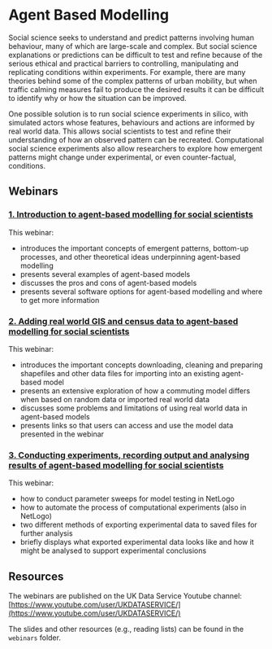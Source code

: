 # Agent Based Modelling

Social science seeks to understand and predict patterns involving human behaviour, many of which are large-scale and complex. But social 
science explanations or predictions can be difficult to test and refine because of the serious ethical and practical barriers to controlling, manipulating and replicating conditions within experiments. For example, there are many theories behind some of the complex patterns of urban mobility, but when traffic calming measures fail to produce the desired results it can be difficult to identify why or how the situation can be improved. 

One possible solution is to run social science experiments in silico, with simulated actors whose features, behaviours and actions are informed by real world data. This allows social scientists to test and refine their understanding of how an observed pattern can be recreated. Computational social science experiments also allow researchers to explore how emergent patterns might change under experimental, or even counter-factual, conditions.

## Webinars

### [1. Introduction to agent-based modelling for social scientists](https://www.youtube.com/watch?v=Twpg3j9dnG0)

This webinar:

* introduces the important concepts of emergent patterns, bottom-up processes, and other theoretical ideas underpinning agent-based modelling
* presents several examples of agent-based models
* discusses the pros and cons of agent-based models
* presents several software options for agent-based modelling and where to get more information

### [2. Adding real world GIS and census data to agent-based modelling for social scientists](https://www.youtube.com/watch?v=7CAzJjYYtlE)

This webinar:

* introduces the important concepts downloading, cleaning and preparing shapefiles and other data files for importing into an existing agent-based model
* presents an extensive exploration of how a commuting model differs when based on random data or imported real world data
* discusses some problems and limitations of using real world data in agent-based models
* presents links so that users can access and use the model data presented in the webinar

### [3. Conducting experiments, recording output and analysing results of agent-based modelling for social scientists](https://www.youtube.com/watch?v=l0oeeRaamEM)

This webinar:
* how to conduct parameter sweeps for model testing in NetLogo
* how to automate the process of computational experiments (also in NetLogo)
* two different methods of exporting experimental data to saved files for further analysis
* briefly displays what exported experimental data looks like and how it might be analysed to support experimental conclusions

## Resources

The webinars are published on the UK Data Service Youtube channel: [https://www.youtube.com/user/UKDATASERVICE/](https://www.youtube.com/user/UKDATASERVICE/)

The slides and other resources (e.g., reading lists) can be found in the `webinars` folder.

